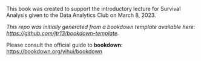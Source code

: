 This book was created to support the introductory lecture for Survival Analysis given to the Data Analytics Club on March 8, 2023.

*This repo was initially generated from a bookdown template available here: https://github.com/jtr13/bookdown-template.*


Please consult the official guide to **bookdown**: https://bookdown.org/yihui/bookdown

